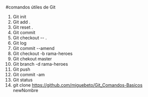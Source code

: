 #comandos útiles de Git

1. Git init
2. Git add .
3. Git reset .
4. Git commit
5. Git checkout -- .
6. Git log
7. Git commit --amend
8. Git checkout -b rama-heroes
9. Git chekout master
10. Git branch -d rama-heroes
11. Git push
12. Git commit -am
13. Git status
14. git clone https://github.com/miguebeto/Git_Comandos-Basicos newNombre